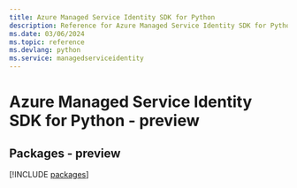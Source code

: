 ```yaml
---
title: Azure Managed Service Identity SDK for Python
description: Reference for Azure Managed Service Identity SDK for Python
ms.date: 03/06/2024
ms.topic: reference
ms.devlang: python
ms.service: managedserviceidentity
---
```

# Azure Managed Service Identity SDK for Python - preview
## Packages - preview
[!INCLUDE [packages](managed-service-identity-index.md)]